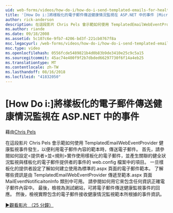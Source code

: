 ```yaml
---
uid: web-forms/videos/how-do-i/how-do-i-send-templated-emails-for-health-monitoring-events-in-aspnet
title: '[How Do i:]將樣板化的電子郵件傳送健康情況監視在 ASP.NET 中的事件 |Microsoft Docs'
author: rick-anderson
description: 在這段影片 Chris Pels 會示範如何使用 TemplatedEmailWebEventProvider 傳送電子郵件健康監視事件發生時，利用 t 的範本...
ms.author: riande
ms.date: 09/18/2008
ms.assetid: 5c107c6e-9fb7-4206-bd3f-221cb0767f8a
msc.legacyurl: /web-forms/videos/how-do-i/how-do-i-send-templated-emails-for-health-monitoring-events-in-aspnet
msc.type: video
ms.openlocfilehash: 0556fcde5489821b4d0b83b9de3410e25c9c5a15
ms.sourcegitcommit: 45ac74e400f9f2b7dbded66297730f6f14a4eb25
ms.translationtype: MT
ms.contentlocale: zh-TW
ms.lasthandoff: 08/16/2018
ms.locfileid: "41832050"
---
```

<a name="how-do-i-send-templated-emails-for-health-monitoring-events-in-aspnet"></a>[How Do i:]將樣板化的電子郵件傳送健康情況監視在 ASP.NET 中的事件
====================
藉由[Chris Pels](https://twitter.com/chrispels)

在這段影片 Chris Pels 會示範如何使用 TemplatedEmailWebEventProvider 健康監視事件發生，以便利用電子郵件內容的範本時，傳送電子郵件。 首先，請參閱如何設定&lt;提供者&gt;並&lt;規則&gt;實作使用樣板化的電子郵件，並產生關聯的健全狀況監視與樣板化的電子郵件提供者的事件的 web.config 檔案中的項目。 一旦樣板化的提供者設定了解如何建立使用為標準的.aspx 頁面的電子郵件範本。 了解哪些資訊是由 TemplatedEmailWebEventProvider 傳遞至範本.aspx 頁面 MailEventNotificaitonInfo 類別中可用。 請參閱如何用它來包含任何資訊正確電子郵件內容中。 最後，檢視為測試網站，可將電子郵件傳送健康監視事件的回應。 然後，檢視實際包含的電子郵件接收健康情況監視範本所根據的事件資訊。

[&#9654;觀看影片 （25 分鐘）](https://channel9.msdn.com/Blogs/ASP-NET-Site-Videos/how-do-i-send-templated-emails-for-health-monitoring-events-in-aspnet)

